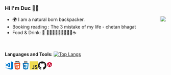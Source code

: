  ### Hi I'm Duc 🙎‍♂
 <a href="https://github.com/duca7"><img align="right" src="https://github-readme-stats.vercel.app/api?username=duca7&show_icons=true&theme=tokyonight"/></a>

 - 🌍 I am a natural born backpacker.
 - Booking reading : The 3 mistake of my life - chetan bhagat
 - Food & Drink: 🍖 🍟🥩🍗🍕🍝🦞🦐🍮🍺☕                                    
<br>

**Languages and Tools:**
[![Top Langs](https://github-readme-stats.vercel.app/api/top-langs/?username=duca7&layout=compact)](https://github.com/anuraghazra/github-readme-stats)

<img align="left" alt="Visual Studio Code" width="26px" src="https://raw.githubusercontent.com/github/explore/80688e429a7d4ef2fca1e82350fe8e3517d3494d/topics/visual-studio-code/visual-studio-code.png" />
<img align="left" alt="HTML5" width="26px" src="https://raw.githubusercontent.com/github/explore/80688e429a7d4ef2fca1e82350fe8e3517d3494d/topics/html/html.png" />
<img align="left" alt="CSS3" width="26px" src="https://raw.githubusercontent.com/github/explore/80688e429a7d4ef2fca1e82350fe8e3517d3494d/topics/css/css.png" />
<img align="left" alt="JavaScript" width="26px" src="https://raw.githubusercontent.com/github/explore/80688e429a7d4ef2fca1e82350fe8e3517d3494d/topics/javascript/javascript.png" />
<img align="left" alt="GitHub" width="26px" src="https://raw.githubusercontent.com/github/explore/78df643247d429f6cc873026c0622819ad797942/topics/github/github.png" />
<img height="20" src="https://raw.githubusercontent.com/github/explore/80688e429a7d4ef2fca1e82350fe8e3517d3494d/topics/angular/angular.png">








